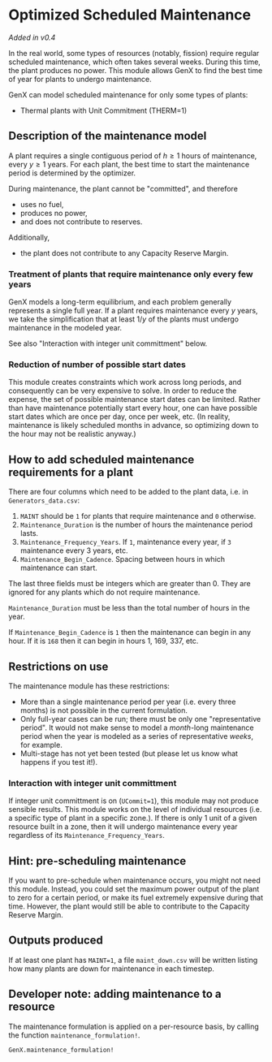# Optimized Scheduled Maintenance
_Added in v0.4_

In the real world, some types of resources (notably, fission) require regular scheduled maintenance, which often takes several weeks.
During this time, the plant produces no power.
This module allows GenX to find the best time of year for plants to undergo maintenance.

GenX can model scheduled maintenance for only some types of plants:

* Thermal plants with Unit Commitment (THERM=1)

## Description of the maintenance model
A plant requires a single contiguous period of $h \ge 1$ hours of maintenance, every $y \ge 1$ years.
For each plant, the best time to start the maintenance period is determined by the optimizer.

During maintenance, the plant cannot be "committed", and therefore

* uses no fuel,
* produces no power,
* and does not contribute to reserves.

Additionally, 

* the plant does not contribute to any Capacity Reserve Margin.

### Treatment of plants that require maintenance only every few years
GenX models a long-term equilibrium,
and each problem generally represents a single full year.
If a plant requires maintenance every $y$ years, we take the simplification that at least $1/y$ of the plants must undergo maintenance in the modeled year.

See also "Interaction with integer unit committment" below.

### Reduction of number of possible start dates
This module creates constraints which work across long periods, and consequently can be very expensive to solve.
In order to reduce the expense, the set of possible maintenance start dates can be limited.
Rather than have maintenance potentially start every hour, one can have possible start dates which are once per day, once per week, etc.
(In reality, maintenance is likely scheduled months in advance, so optimizing down to the hour may not be realistic anyway.)

## How to add scheduled maintenance requirements for a plant
There are four columns which need to be added to the plant data, i.e. in `Generators_data.csv`:

1. `MAINT` should be `1` for plants that require maintenance and `0` otherwise.
2. `Maintenance_Duration` is the number of hours the maintenance period lasts.
3. `Maintenance_Frequency_Years`. If `1`, maintenance every year, if `3` maintenance every 3 years, etc.
4. `Maintenance_Begin_Cadence`. Spacing between hours in which maintenance can start.

The last three fields must be integers which are greater than 0. 
They are ignored for any plants which do not require maintenance.

`Maintenance_Duration` must be less than the total number of hours in the year.

If `Maintenance_Begin_Cadence` is `1` then the maintenance can begin in any hour.
If it is `168` then it can begin in hours 1, 169, 337, etc.

## Restrictions on use
The maintenance module has these restrictions:

- More than a single maintenance period per year (i.e. every three months) is not possible in the current formulation.
- Only full-year cases can be run; there must be only one "representative period".
It would not make sense to model a *month*-long maintenance period when the year is modeled as a series of representative *weeks*, for example.
- Multi-stage has not yet been tested (but please let us know what happens if you test it!).

### Interaction with integer unit committment
If integer unit committment is on (`UCommit=1`), this module may not produce sensible results.
This module works on the level of individual resources (i.e. a specific type of plant in a specific zone.).
If there is only 1 unit of a given resource built in a zone, then it will undergo maintenance every year regardless of its `Maintenance_Frequency_Years`.

## Hint: pre-scheduling maintenance
If you want to pre-schedule when maintenance occurs, you might not need this module.
Instead, you could set the maximum power output of the plant to zero for a certain period, or make its fuel extremely expensive during that time.
However, the plant would still be able to contribute to the Capacity Reserve Margin.

## Outputs produced
If at least one plant has `MAINT=1`, a file `maint_down.csv` will be written listing how many plants are down for maintenance in each timestep.

## Developer note: adding maintenance to a resource
The maintenance formulation is applied on a per-resource basis, by calling the function `maintenance_formulation!`.

```@docs
GenX.maintenance_formulation!
```


